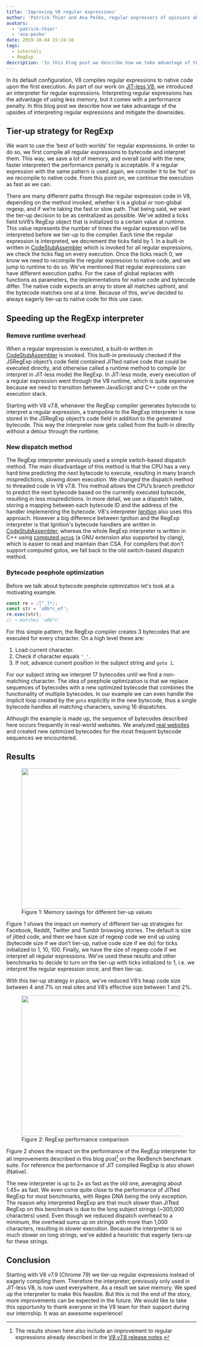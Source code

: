 ```yaml
---
title: 'Improving V8 regular expressions'
author: 'Patrick Thier and Ana Peško, regular expressers of opinions about regular expressions'
avatars:
  - 'patrick-thier'
  - 'ana-pesko'
date: 2019-10-04 15:24:16
tags:
  - internals
  - RegExp
description: 'In this blog post we describe how we take advantage of the upsides of interpreting regular expressions and mitigate the downsides.'
---
```

In its default configuration, V8 compiles regular expressions to native code upon the first execution. As part of our work on [JIT-less V8](/blog/jitless), we introduced an interpreter for regular expressions. Interpreting regular expressions has the advantage of using less memory, but it comes with a performance penalty. In this blog post we describe how we take advantage of the upsides of interpreting regular expressions and mitigate the downsides.

## Tier-up strategy for RegExp

We want to use the ‘best of both worlds’ for regular expressions. In order to do so, we first compile all regular expressions to bytecode and interpret them. This way, we save a lot of memory, and overall (and with the new, faster interpreter) the performance penalty is acceptable. If a regular expression with the same pattern is used again, we consider it to be ‘hot’ so we recompile to native code. From this point on, we continue the execution as fast as we can.

There are many different paths through the regular expression code in V8, depending on the method invoked, whether it is a global or non-global regexp, and if we’re taking the fast or slow path. That being said, we want the tier-up decision to be as centralized as possible. We’ve added a ticks field toV8’s RegExp object that is initialized to a certain value at runtime. This value represents the number of times the regular expression will be interpreted before we tier-up to the compiler. Each time the regular expression is interpreted, we decrement the ticks field by 1. In a built-in written in [CodeStubAssembler](/blog/csa) which is invoked for all regular expressions, we check the ticks flag on every execution. Once the ticks reach 0, we know we need to recompile the regular expression to native code, and we jump to runtime to do so.
We’ve mentioned that regular expressions can have different execution paths. For the case of global replaces with functions as parameters, the implementations for native code and bytecode differ. The native code expects an array to store all matches upfront, and the bytecode matches one at a time. Because of this, we’ve decided to always eagerly tier-up to native code for this use case.

## Speeding up the RegExp interpreter

### Remove runtime overhead

When a regular expression is executed, a built-in written in [CodeStubAssembler](/blog/csa) is invoked. This built-in previously checked if the JSRegExp object’s code field contained JITted native code that could be executed directly, and otherwise called a runtime method to compile (or interpret in JIT-less mode) the RegExp. In JIT-less mode, every execution of a regular expression went through the V8 runtime, which is quite expensive because we need to transition between JavaScript and C++ code on the execution stack.

Starting with V8 v7.8, whenever the RegExp compiler generates bytecode to interpret a regular expression, a trampoline to the RegExp interpreter is now stored in the JSRegExp object’s code field in addition to the generated bytecode. This way the interpreter now gets called from the built-in directly without a detour through the runtime.

### New dispatch method

The RegExp interpreter previously used a simple switch-based dispatch method. The main disadvantage of this method is that the CPU has a very hard time predicting the next bytecode to execute, resulting in many branch mispredictions, slowing down execution.
We changed the dispatch method to threaded code in V8 v7.8. This method allows the CPU’s branch predictor to predict the next bytecode based on the currently executed bytecode, resulting in less mispredictions. In more detail, we use a dispatch table, storing a mapping between each bytecode ID and the address of the handler implementing the bytecode. V8's interpreter [Ignition](/docs/ignition) also uses this approach. However a big difference between Ignition and the RegExp interpreter is that Ignition's bytecode handlers are written in [CodeStubAssembler](/blog/csa), whereas the whole RegExp interpreter is written in C++ using [computed `goto`s](https://gcc.gnu.org/onlinedocs/gcc/Labels-as-Values.html) (a GNU extension also supported by clang), which is easier to read and maintain than CSA. For compilers that don't support computed gotos, we fall back to the old switch-based dispatch method.

### Bytecode peephole optimization

Before we talk about bytecode peephole optimization let's look at a motivating example.

```js
const re = /[^_]*/;
const str = 'a0b*c_ef';
re.exec(str);
// → matches 'a0b*c'
```

For this simple pattern, the RegExp compiler creates 3 bytecodes that are executed for every character. On a high level these are:

1. Load current character.
2. Check if character equals `'_'`.
3. If not, advance current position in the subject string and `goto 1`.

For our subject string we interpret 17 bytecodes until we find a non-matching character.
The idea of peephole optimization is that we replace sequences of bytecodes with a new optimized bytecode that combines the functionality of multiple bytecodes. In our example we can even handle the implicit loop created by the `goto` explicitly in the new bytecode, thus a single bytecode handles all matching characters, saving 16 dispatches.

Although the example is made up, the sequence of bytecodes described here occurs frequently in real-world websites. We analyzed [real websites](/blog/real-world-performance) and created new optimized bytecodes for the most frequent bytecode sequences we encountered.

## Results

<figure>
  <img src="/_img/regexp-tier-up/results-memory.svg" width="600" height="371" alt="" loading="lazy">
  <figcaption>Figure 1: Memory savings for different tier-up values</figcaption>
</figure>

Figure 1 shows the impact on memory of different tier-up strategies for Facebook, Reddit, Twitter and Tumblr browsing stories. The default is size of jitted code, and then we have size of regexp code we end up using (bytecode size if we don’t tier-up, native code size if we do) for ticks initialized to 1, 10, 100. Finally, we have the size of regexp code if we interpret all regular expressions.  We’ve used these results and other benchmarks to decide to turn on the tier-up with ticks initialized to 1, i.e. we interpret the regular expression once, and then tier-up.

With this tier-up strategy in place, we’ve reduced V8’s heap code size between 4 and 7% on real sites and V8’s effective size between 1 and 2%.

<figure>
  <img src="/_img/regexp-tier-up/results-speed.svg" width="600" height="371" alt="" loading="lazy">
  <figcaption>Figure 2: RegExp performance comparison</figcaption>
</figure>

Figure 2 shows the impact on the performance of the RegExp interpreter for all improvements described in this blog post[^strict-bounds] on the RexBench benchmark suite. For reference the performance of JIT compiled RegExp is also shown (Native).

The new interpreter is up to 2× as fast as the old one, averaging about 1.45× as fast. We even come quite close to the performance of JITted RegExp for most benchmarks, with Regex DNA being the only exception. The reason why interpreted RegExp are that much slower than JITted RegExp on this benchmark is due to the long subject strings (~300,000 characters) used. Even though we reduced dispatch overhead to a minimum, the overhead sums up on strings with more than 1,000 characters, resulting in slower execution. Because the interpreter is so much slower on long strings, we’ve added a heuristic that eagerly tiers-up for these strings.

[^strict-bounds]: The results shown here also include an improvement to regular expressions already described in the [V8 v7.8 release notes](/blog/v8-release-78#faster-regexp-match-failures).

## Conclusion

Starting with V8 v7.9 (Chrome 79) we tier-up regular expressions instead of eagerly compiling them. Therefore the interpreter, previously only used in JIT-less V8, is now used everywhere. As a result we save memory. We sped up the interpreter to make this feasible. But this is not the end of the story, more improvements can be expected in the future.
We would like to take this opportunity to thank everyone in the V8 team for their support during our internship. It was an awesome experience!
